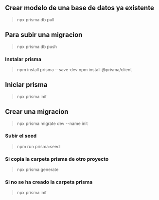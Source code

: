 ## Crear modelo de una base de datos ya existente

> npx prisma db pull

## Para subir una migracion

> npx prisma db push

### Instalar prisma

> npm install prisma --save-dev
> npm install @prisma/client

## Iniciar prisma

> npx prisma init

## Crear una migracion

> npx prisma migrate dev --name init

### Subir el seed

> npm run prisma:seed

### Si copia la carpeta prisma de otro proyecto

> npx prisma generate

### Si no se ha creado la carpeta prisma

> npx prisma init
